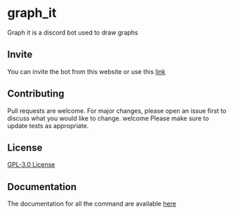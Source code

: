# graph_it
Graph it is a discord bot used to draw graphs


## Invite 
You can invite the bot from this website
or use this [link](https://discord.com/oauth2/authorize?client_id=887213789081124914&permissions=412317190208&scope=bot)


## Contributing
Pull requests are welcome. For major changes, please open an issue first to discuss what you would like to change.
welcome
Please make sure to update tests as appropriate.

## License
[GPL-3.0 License](https://github.com/SarangT123/graph_it/blob/master/LICENSE)

## Documentation
The documentation for all the command are available [here](http://codersarang.me/graph_it/commands/)

